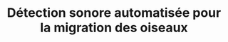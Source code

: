 ---
title: "Détection sonore automatisée pour la migration des oiseaux"
slug: "detection-oiseaux"
images:
  - "/projetNBM/StructureNBM.png"
  - "/projetNBM/db_NBM.png"
  - "/projetNBM/CDC_NBM.png"
description: >
  Dans le cadre d’une collaboration avec une association d’ornithologues, nous avons conçu un système pour détecter et classifier les chants d’oiseaux migrateurs durant la nuit. L’objectif ? Aider les experts à mieux suivre les flux migratoires, en automatisant la reconnaissance sonore pour chaque espèce.
details: >
  Le défi était double : entraîner un modèle de machine learning performant sur des sons complexes et variables, et déployer une architecture robuste pour le traitement continu des enregistrements.Nous avons mis en place une chaîne complète d’automatisation pour que le modèle s’améliore en continu, à partir de nouvelles données collectées chaque nuit.Ce projet a été une vraie aventure collective, mêlant passion pour la nature, exigence scientifique et mise en œuvre technique rigoureuse.

durée:
- "Phase 1 (2 mois)  Compréhension du fonctionnement du modèle de machine learning (ML) et de la stack technique existante."

- "Phase 2 (2 mois)  Optimisation du code pour faciliter le déploiement et l’automatisation du modèle ML. Choix d’une architecture adaptée aux besoins spécifiques de l’association."

- "Phase 3 (2 mois)  Déploiement de la solution et automatisation des processus."


role: "Développeur MLops"

technos:
  - MinIO / S3
  - PostgreSQL
  - FastAPI
  - RabbitMQ
  - Docker
  - Apache Airflow
team: >
  Réalisé avec une équipe pluridisciplinaire :  1 data scientists,3 MLops, ornithologues, dans une dynamique collaborative.
---